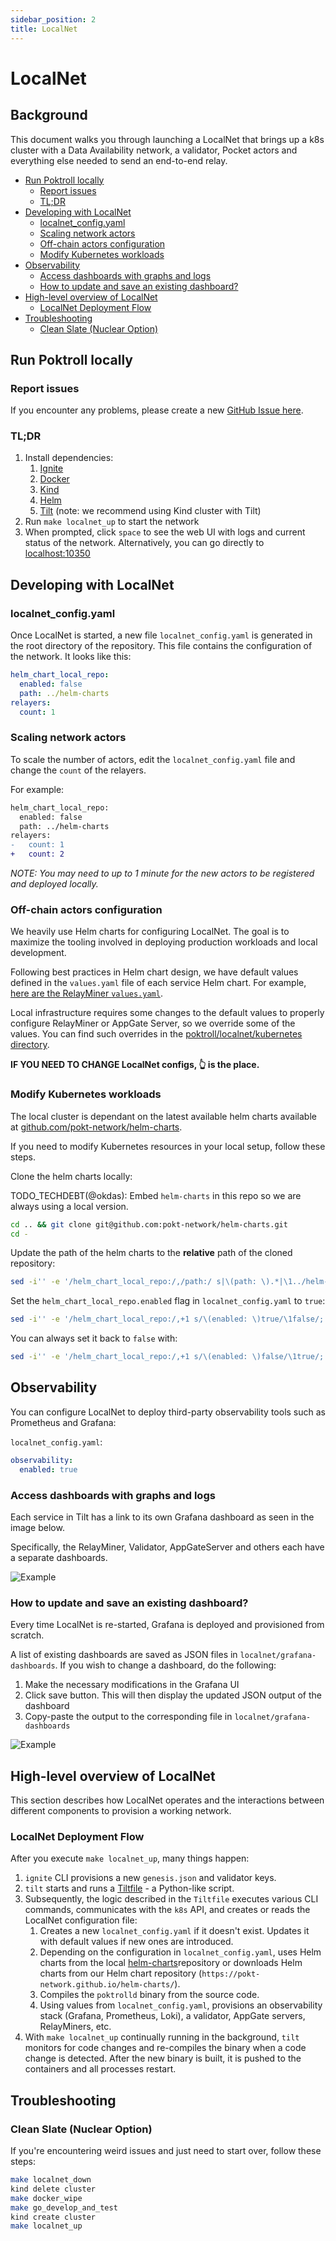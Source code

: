 ```yaml
---
sidebar_position: 2
title: LocalNet
---
```


# LocalNet <!-- omit in toc -->

<!--
  TODO_IMPROVE(@olshansk, @okdas):
  - Add a video showing how to use & run LocalNet
  - Add a component diagram outlining the infrastructure
  -  -->

## Background <!-- omit in toc -->

This document walks you through launching a LocalNet that brings up a k8s cluster
with a Data Availability network, a validator, Pocket actors and everything else
needed to send an end-to-end relay.

- [Run Poktroll locally](#run-poktroll-locally)
  - [Report issues](#report-issues)
  - [TL;DR](#tldr)
- [Developing with LocalNet](#developing-with-localnet)
  - [localnet_config.yaml](#localnet_configyaml)
  - [Scaling network actors](#scaling-network-actors)
  - [Off-chain actors configuration](#off-chain-actors-configuration)
  - [Modify Kubernetes workloads](#modify-kubernetes-workloads)
- [Observability](#observability)
  - [Access dashboards with graphs and logs](#access-dashboards-with-graphs-and-logs)
  - [How to update and save an existing dashboard?](#how-to-update-and-save-an-existing-dashboard)
- [High-level overview of LocalNet](#high-level-overview-of-localnet)
  - [LocalNet Deployment Flow](#localnet-deployment-flow)
- [Troubleshooting](#troubleshooting)
  - [Clean Slate (Nuclear Option)](#clean-slate-nuclear-option)

## Run Poktroll locally

### Report issues

If you encounter any problems, please create a new [GitHub Issue here](https://github.com/pokt-network/pocket/issues/new/choose).

### TL;DR

1. Install dependencies:
   1. [Ignite](https://docs.ignite.com/welcome/install)
   2. [Docker](https://docs.docker.com/engine/install/)
   3. [Kind](https://kind.sigs.k8s.io/#installation-and-usage)
   4. [Helm](https://helm.sh/docs/intro/install/#through-package-managers)
   5. [Tilt](https://docs.tilt.dev/install.html) (note: we recommend using Kind cluster with Tilt)
2. Run `make localnet_up` to start the network
3. When prompted, click `space` to see the web UI with logs and current status of the network. Alternatively, you can go directly to [localhost:10350](http://localhost:10350)

## Developing with LocalNet

### localnet_config.yaml

Once LocalNet is started, a new file `localnet_config.yaml` is generated in the root directory of the repository. This file contains the configuration of the network. It looks like this:

```yaml
helm_chart_local_repo:
  enabled: false
  path: ../helm-charts
relayers:
  count: 1
```

### Scaling network actors

To scale the number of actors, edit the `localnet_config.yaml` file and change the `count` of the relayers.

For example:

```diff
helm_chart_local_repo:
  enabled: false
  path: ../helm-charts
relayers:
-   count: 1
+   count: 2
```

_NOTE: You may need to up to 1 minute for the new actors to be registered and deployed locally._

### Off-chain actors configuration

We heavily use Helm charts for configuring LocalNet. The goal is to maximize the tooling involved in deploying production
workloads and local development.

Following best practices in Helm chart design, we have default values defined in the `values.yaml` file of each service
Helm chart. For example, [here are the RelayMiner `values.yaml`](https://github.com/pokt-network/helm-charts/blob/main/charts/relayminer/values.yaml).

Local infrastructure requires some changes to the default values to properly configure RelayMiner or AppGate Server, so
we override some of the values. You can find such overrides in the [poktroll/localnet/kubernetes directory](https://github.com/pokt-network/poktroll/tree/main/localnet/kubernetes).

**IF YOU NEED TO CHANGE LocalNet configs, 👆 is the place.**

### Modify Kubernetes workloads

The local cluster is dependant on the latest available helm charts available at
[github.com/pokt-network/helm-charts](https://github.com/pokt-network/helm-charts.git).

If you need to modify Kubernetes resources in your local setup, follow these steps.

Clone the helm charts locally:

TODO_TECHDEBT(@okdas): Embed `helm-charts` in this repo so we are always using a
local version.

```bash
cd .. && git clone git@github.com:pokt-network/helm-charts.git
cd -
```

Update the path of the helm charts to the **relative** path of the cloned repository:

```bash
sed -i'' -e '/helm_chart_local_repo:/,/path:/ s|\(path: \).*|\1../helm-charts|' localnet_config.yaml
```

Set the `helm_chart_local_repo.enabled` flag in `localnet_config.yaml` to `true`:

```bash
sed -i'' -e '/helm_chart_local_repo:/,+1 s/\(enabled: \)true/\1false/; /helm_chart_local_repo:/,+1 s/\(enabled: \)false/\1true/' localnet_config.yaml
```

You can always set it back to `false` with:

```bash
sed -i'' -e '/helm_chart_local_repo:/,+1 s/\(enabled: \)false/\1true/; /helm_chart_local_repo:/,+1 s/\(enabled: \)true/\1false/' localnet_config.yaml
```

## Observability

You can configure LocalNet to deploy third-party observability tools such as Prometheus and Grafana:

`localnet_config.yaml`:

```yaml
observability:
  enabled: true
```

### Access dashboards with graphs and logs

Each service in Tilt has a link to its own Grafana dashboard as seen in the image below.

Specifically, the RelayMiner, Validator, AppGateServer and others each have a separate dashboards.

![Example](./access_dashboard_on_service.png)

### How to update and save an existing dashboard?

Every time LocalNet is re-started, Grafana is deployed and provisioned from scratch.

A list of existing dashboards are saved as JSON files in `localnet/grafana-dashboards`.
If you wish to change a dashboard, do the following:

1. Make the necessary modifications in the Grafana UI
2. Click save button. This will then display the updated JSON output of the dashboard
3. Copy-paste the output to the corresponding file in `localnet/grafana-dashboards`

![Example](./grafana_save_dashboard.png)

## High-level overview of LocalNet

This section describes how LocalNet operates and the interactions between different
components to provision a working network.

### LocalNet Deployment Flow

After you execute `make localnet_up`, many things happen:

1. `ignite` CLI provisions a new `genesis.json` and validator keys.
2. `tilt` starts and runs a [Tiltfile](https://github.com/pokt-network/poktroll/blob/main/Tiltfile) - a Python-like script.
3. Subsequently, the logic described in the `Tiltfile` executes various CLI commands, communicates with the `k8s` API, and creates or reads the LocalNet configuration file:
   1. Creates a new `localnet_config.yaml` if it doesn't exist. Updates it with default values if new ones are introduced.
   2. Depending on the configuration in `localnet_config.yaml`, uses Helm charts from the local [helm-charts](https://github.com/pokt-network/helm-charts)repository or downloads Helm charts from our Helm chart repository (`https://pokt-network.github.io/helm-charts/`).
   3. Compiles the `poktrolld` binary from the source code.
   4. Using values from `localnet_config.yaml`, provisions an observability stack (Grafana, Prometheus, Loki), a validator, AppGate servers, RelayMiners, etc.
4. With `make localnet_up` continually running in the background, `tilt` monitors for code changes and re-compiles the binary when a code change is detected. After the new binary is built, it is pushed to the containers and all processes restart.

## Troubleshooting

### Clean Slate (Nuclear Option)

If you're encountering weird issues and just need to start over, follow these steps:

```bash
make localnet_down
kind delete cluster
make docker_wipe
make go_develop_and_test
kind create cluster
make localnet_up
```
